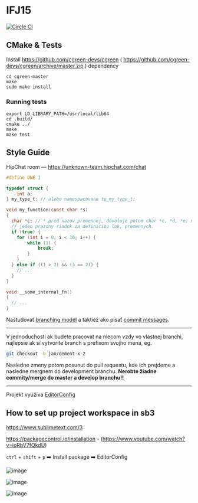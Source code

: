 # IFJ15

[![Circle CI](https://circleci.com/gh/mochja/IFJ15/tree/develop.svg?style=shield&circle-token=bd537238e8a5539e705e90b27d450ac2bbc9092b)](https://circleci.com/gh/mochja/IFJ15/tree/develop)

## CMake & Tests

Install https://github.com/cgreen-devs/cgreen ( https://github.com/cgreen-devs/cgreen/archive/master.zip ) dependency

```
cd cgreen-master
make
sudo make install
```

### Running tests

```
export LD_LIBRARY_PATH=/usr/local/lib64
cd .build/
cmake ../
make
make test
```

## Style Guide

HipChat room — https://unknown-team.hipchat.com/chat

```C
#define ONE 1

typedef struct {
    int a;
} my_type_t; // alebo namespacovane tu_my_type_t;

void my_function(const char *s)
{
  char *c; // * pred nazov premennej, dovoluje potom char *c, *d, *e; miesto char* c, *d, *e;
  // jeden prazdny riadok za definiciou lok, premennych.
  if (true) {
    for (int i = 0; i < 10; i++) {
        while (1) {
            break;
        }
    }
  } else if ((1 > 2) && (3 == 2)) {
    // ...
  }
}

void __some_internal_fn()
{
  // ...
}
```

Naštudovať [branching model](http://nvie.com/posts/a-successful-git-branching-model/) a taktiež ako písať [commit messages](http://chris.beams.io/posts/git-commit/).

----

V jednoduchosti ak budete pracovat na niecom vzdy vo vlastnej branchi, najlepsie ak si vytvorite branch s prefixom svojho mena, eg.
```sh
git checkout -b jan/dement-x-2
```
Nasledne zmeny potom posunut do pull requestu, kde ich prejdeme a nasledne mergnem do development branchu.
**Nerobte žiadne commity/merge do master a develop branchu!!**

----

Projekt využíva [EditorConfig](http://editorconfig.org/#download)

## How to set up project workspace in sb3

https://www.sublimetext.com/3

https://packagecontrol.io/installation - (https://www.youtube.com/watch?v=ioRbV7fQkdU)

`ctrl` + `shift` + `p` :arrow_right: Install package :arrow_right: EditorConfig

![image](https://cloud.githubusercontent.com/assets/1218946/10567440/6bdf3202-7605-11e5-8ab5-500c0ba8daf9.png)

![image](https://cloud.githubusercontent.com/assets/1218946/10567471/31ffee72-7606-11e5-8748-5cb57d9825fb.png)

![image](https://cloud.githubusercontent.com/assets/1218946/10567482/6e2b24f2-7606-11e5-8d82-f86f9250334a.png)
